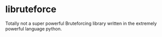 # libruteforce
Totally not a super powerful Bruteforcing library written in the extremely powerful language python.  
